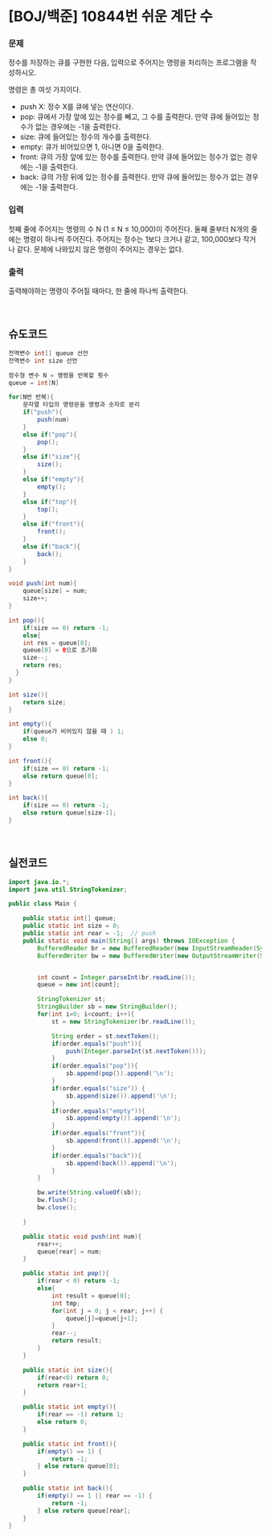 # [BOJ/백준] 10844번 쉬운 계단 수

### 문제

정수를 저장하는 큐를 구현한 다음, 입력으로 주어지는 명령을 처리하는 프로그램을 작성하시오.

명령은 총 여섯 가지이다.

- push X: 정수 X를 큐에 넣는 연산이다.
- pop: 큐에서 가장 앞에 있는 정수를 빼고, 그 수를 출력한다. 만약 큐에 들어있는 정수가 없는 경우에는 -1을 출력한다.
- size: 큐에 들어있는 정수의 개수를 출력한다.
- empty: 큐가 비어있으면 1, 아니면 0을 출력한다.
- front: 큐의 가장 앞에 있는 정수를 출력한다. 만약 큐에 들어있는 정수가 없는 경우에는 -1을 출력한다.
- back: 큐의 가장 뒤에 있는 정수를 출력한다. 만약 큐에 들어있는 정수가 없는 경우에는 -1을 출력한다.

### 입력

첫째 줄에 주어지는 명령의 수 N (1 ≤ N ≤ 10,000)이 주어진다. 둘째 줄부터 N개의 줄에는 명령이 하나씩 주어진다. 주어지는 정수는 1보다 크거나 같고, 100,000보다 작거나 같다. 문제에 나와있지 않은 명령이 주어지는 경우는 없다.

### 출력

출력해야하는 명령이 주어질 때마다, 한 줄에 하나씩 출력한다.

<br>

## 슈도코드

```java
전역변수 int[] queue 선언
전역변수 int size 선언

정수형 변수 N = 명령을 반복할 횟수
queue = int[N]

for(N번 반복){
	문자열 타입의 명령문을 명령과 숫자로 분리
	if("push"){
		push(num)
	}
	else if("pop"){
		pop();
	}
	else if("size"){
		size();
	}
	else if("empty"){
		empty();
	}
	else if("top"){
		top();
	}
	else if("front"){
		front();
	}
	else if("back"){
		back();
	}
}

void push(int num){
	queue[size] = num;
	size++;
}

int pop(){
	if(size == 0) return -1;
	else{
    int res = queue[0];
    queue[0] = 0으로 초기화
    size--;
    return res;
  }
}

int size(){
	return size;
}

int empty(){
	if(queue가 비어있지 않을 때 ) 1;
	else 0;
}

int front(){
	if(size == 0) return -1;
	else return queue[0];
}

int back(){
	if(size == 0) return -1;
	else return queue[size-1];
}
```

<br>

## 실전코드

```java
import java.io.*;
import java.util.StringTokenizer;

public class Main {

    public static int[] queue;
    public static int size = 0;
    public static int rear = -1;  // push
    public static void main(String[] args) throws IOException {
        BufferedReader br = new BufferedReader(new InputStreamReader(System.in));
        BufferedWriter bw = new BufferedWriter(new OutputStreamWriter(System.out));


        int count = Integer.parseInt(br.readLine());
        queue = new int[count];

        StringTokenizer st;
        StringBuilder sb = new StringBuilder();
        for(int i=0; i<count; i++){
            st = new StringTokenizer(br.readLine());

            String order = st.nextToken();
            if(order.equals("push")){
                push(Integer.parseInt(st.nextToken()));
            }
            if(order.equals("pop")){
                sb.append(pop()).append('\n');
            }
            if(order.equals("size")) {
                sb.append(size()).append('\n');
            }
            if(order.equals("empty")){
                sb.append(empty()).append('\n');
            }
            if(order.equals("front")){
                sb.append(front()).append('\n');
            }
            if(order.equals("back")){
                sb.append(back()).append('\n');
            }
        }

        bw.write(String.valueOf(sb));
        bw.flush();
        bw.close();

    }

    public static void push(int num){
        rear++;
        queue[rear] = num;
    }

    public static int pop(){
        if(rear < 0) return -1;
        else{
            int result = queue[0];
            int tmp;
            for(int j = 0; j < rear; j++) {
                queue[j]=queue[j+1];
            }
            rear--;
            return result;
        }
    }

    public static int size(){
        if(rear<0) return 0;
        return rear+1;
    }

    public static int empty(){
        if(rear == -1) return 1;
        else return 0;
    }

    public static int front(){
        if(empty() == 1) {
            return -1;
        } else return queue[0];
    }

    public static int back(){
        if(empty() == 1 || rear == -1) {
            return -1;
        } else return queue[rear];
    }
}
```
